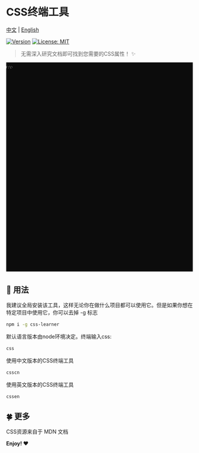 # CSS终端工具 

[中文](https://github.com/babyAnnie/css-learner/blob/master/README.cn.md) | [English](https://github.com/babyAnnie/css-learner/blob/master/README.md)

[![Version](https://runkit.io/bokub/npm-version/branches/master/css-learner?style=flat)](https://www.npmjs.com/package/css-learner)
[![License: MIT](https://img.shields.io/badge/License-MIT-lightgrey.svg)](https://github.com/babyAnnie/css-learner/blob/master/LICENSE)

> 无需深入研究文档即可找到您需要的CSS属性！ ✨

![gif](https://github.com/babyAnnie/css-learner/blob/master/css.gif)

## :lemon: 用法

我建议全局安装该工具，这样无论你在做什么项目都可以使用它。但是如果你想在特定项目中使用它，你可以去掉 -g 标志
```sh
npm i -g css-learner
```

默认语言版本由node环境决定。终端输入css:
```sh
css
```
使用中文版本的CSS终端工具
```sh
csscn
```
使用英文版本的CSS终端工具
```sh
cssen
```

## :four_leaf_clover: 更多

CSS资源来自于 MDN 文档

**Enjoy! ❤**
